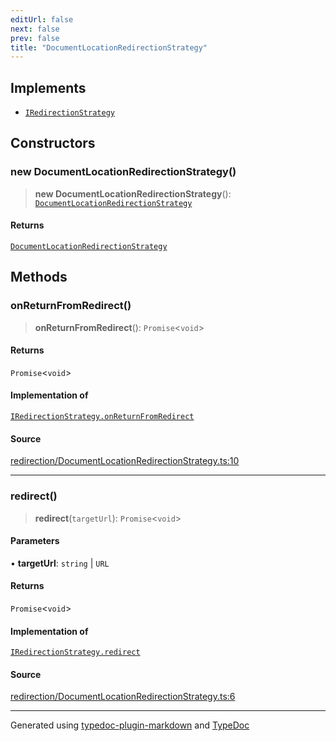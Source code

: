 ```yaml
---
editUrl: false
next: false
prev: false
title: "DocumentLocationRedirectionStrategy"
---
```


## Implements

- [`IRedirectionStrategy`](/api/interfaces/iredirectionstrategy/)

## Constructors

### new DocumentLocationRedirectionStrategy()

> **new DocumentLocationRedirectionStrategy**(): [`DocumentLocationRedirectionStrategy`](/api/classes/documentlocationredirectionstrategy/)

#### Returns

[`DocumentLocationRedirectionStrategy`](/api/classes/documentlocationredirectionstrategy/)

## Methods

### onReturnFromRedirect()

> **onReturnFromRedirect**(): `Promise`\<`void`\>

#### Returns

`Promise`\<`void`\>

#### Implementation of

[`IRedirectionStrategy.onReturnFromRedirect`](/api/interfaces/iredirectionstrategy/#onreturnfromredirect)

#### Source

[redirection/DocumentLocationRedirectionStrategy.ts:10](https://github.com/fostertheweb/spotify-web-sdk/blob/9d7441b/src/redirection/DocumentLocationRedirectionStrategy.ts#L10)

***

### redirect()

> **redirect**(`targetUrl`): `Promise`\<`void`\>

#### Parameters

• **targetUrl**: `string` \| `URL`

#### Returns

`Promise`\<`void`\>

#### Implementation of

[`IRedirectionStrategy.redirect`](/api/interfaces/iredirectionstrategy/#redirect)

#### Source

[redirection/DocumentLocationRedirectionStrategy.ts:6](https://github.com/fostertheweb/spotify-web-sdk/blob/9d7441b/src/redirection/DocumentLocationRedirectionStrategy.ts#L6)

***

Generated using [typedoc-plugin-markdown](https://www.npmjs.com/package/typedoc-plugin-markdown) and [TypeDoc](https://typedoc.org/)
